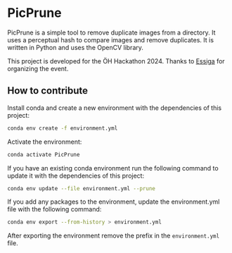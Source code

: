 # PicPrune

PicPrune is a simple tool to remove duplicate images from a directory. 
It uses a perceptual hash to compare images and remove duplicates. It is written in Python and uses the OpenCV library. 

This project is developed for the ÖH Hackathon 2024. Thanks to [Essiga](https://github.com/Essiga) for organizing the event.

## How to contribute
Install conda and create a new environment with the dependencies of this project:
```bash
conda env create -f environment.yml
```

Activate the environment:
```bash
conda activate PicPrune
```

If you have an existing conda environment run the following command to update it with the dependencies of this project:
```bash
conda env update --file environment.yml --prune
```

If you add any packages to the environment, update the environment.yml file with the following command:
```bash
conda env export --from-history > environment.yml
```

After exporting the environment remove the prefix in the `environment.yml` file.
